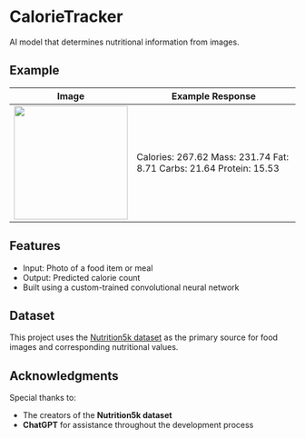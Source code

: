 # CalorieTracker

AI model that determines nutritional information from images. 
## Example

| Image | Example Response |
|-------|------------------|
| <img src="assets/test.png" width="200"/>  | Calories: 267.62  Mass: 231.74  Fat: 8.71  Carbs: 21.64  Protein: 15.53 |



## Features

- Input: Photo of a food item or meal
- Output: Predicted calorie count
- Built using a custom-trained convolutional neural network

## Dataset

This project uses the [Nutrition5k dataset](https://github.com/google-research-datasets/Nutrition5k) as the primary source for food images and corresponding nutritional values.

## Acknowledgments

Special thanks to:
- The creators of the **Nutrition5k dataset**
- **ChatGPT** for assistance throughout the development process
